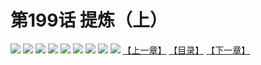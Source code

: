 # 第199话 提炼（上）
![](https://mhpic.xiaomingtaiji.net/comic/D/斗破苍穹拆分版/199话/1.jpg-zymk.middle.webp)
![](https://mhpic.xiaomingtaiji.net/comic/D/斗破苍穹拆分版/199话/2.jpg-zymk.middle.webp)
![](https://mhpic.xiaomingtaiji.net/comic/D/斗破苍穹拆分版/199话/3.jpg-zymk.middle.webp)
![](https://mhpic.xiaomingtaiji.net/comic/D/斗破苍穹拆分版/199话/4.jpg-zymk.middle.webp)
![](https://mhpic.xiaomingtaiji.net/comic/D/斗破苍穹拆分版/199话/5.jpg-zymk.middle.webp)
![](https://mhpic.xiaomingtaiji.net/comic/D/斗破苍穹拆分版/199话/6.jpg-zymk.middle.webp)
![](https://mhpic.xiaomingtaiji.net/comic/D/斗破苍穹拆分版/199话/7.jpg-zymk.middle.webp)
![](https://mhpic.xiaomingtaiji.net/comic/D/斗破苍穹拆分版/199话/8.jpg-zymk.middle.webp)
![](https://mhpic.xiaomingtaiji.net/comic/D/斗破苍穹拆分版/199话/9.jpg-zymk.middle.webp)
[【上一章】](./198.md)
[【目录】](./READMD.md)
[【下一章】](./200.md)
